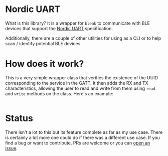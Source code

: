 # Nordic UART
What is this library? It is a wrapper for `bleak` to communicate with BLE devices that support the [Nordic UART](https://infocenter.nordicsemi.com/index.jsp?topic=%2Fps_nrf52840%2Fuart.html) specification. 

Additionally, there are a couple of other utilities for using as a CLI or to help scan / identify potential BLE devices.

# How does it work?
This is a very simple wrapper class that verifies the existence of the UUID corresponding to the service in the GATT. It then adds the RX and TX characteristics, allowing the user to read and write from them using `read` and `write` methods on the class. Here's an example:

```python

```

# Status
There isn't a lot to this but its feature complete as far as my use case. There is certainly a lot more one could do if there was a different use case. If you find a bug or want to contribute, PRs are welcome or you can [open an issue](issues).


